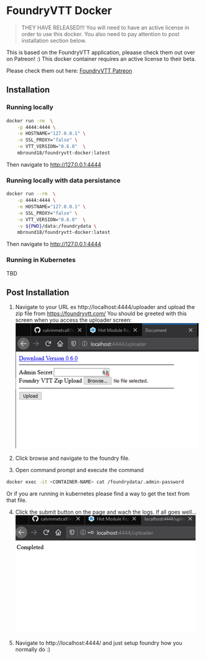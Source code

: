 # FoundryVTT Docker

 > THEY HAVE RELEASED!!! You will need to have an active license in order to use this docker.
 > You also need to pay attention to post installation section below.

This is based on the FoundryVTT application, pleaase check them out over on Patreon! :) 
This docker container requires an active license to their beta. 

Please check them out here: [FoundryVTT Patreon](https://www.patreon.com/foundryvtt/posts)

## Installation 

### Running locally

```sh
docker run -rm  \
    -p 4444:4444 \
    -e HOSTNAME="127.0.0.1" \
    -e SSL_PROXY="false" \
    -e VTT_VERSION="0.6.0"  \
    mbround18/foundryvtt-docker:latest
```

Then navigate to http://127.0.0.1:4444

### Running locally with data persistance

```sh
docker run --rm  \
    -p 4444:4444 \
    -e HOSTNAME="127.0.0.1" \
    -e SSL_PROXY="false" \
    -e VTT_VERSION="0.6.0"  \
    -v ${PWD}/data:/foundrydata \ 
    mbround18/foundryvtt-docker:latest
```

Then navigate to http://127.0.0.1:4444


### Running in Kubernetes

TBD


## Post Installation

1. Navigate to your URL ex http://localhost:4444/uploader and upload the zip file from https://foundryvtt.com/
You should be greeted with this screen when you access the uploader screen: 
![](./public/images/upload-process.png)


2. Click browse and navigate to the foundry file. 


3. Open command prompt and execute the command 
```sh 
docker exec -it <CONTAINER-NAME> cat /foundrydata/.admin-password
```
Or if you are running in kubernetes please find a way to get the text from that file. 


4. Click the submit button on the page and wach the logs. If all goes well...
![](./public/images/completed.png)


5. Navigate to http://localhost:4444/ and just setup foundry how you normally do :) 
